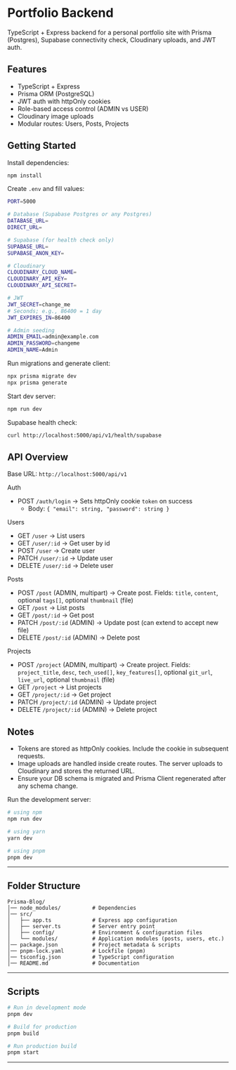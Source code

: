 # Portfolio Backend

TypeScript + Express backend for a personal portfolio site with Prisma (Postgres), Supabase connectivity check, Cloudinary uploads, and JWT auth.

## Features

- TypeScript + Express
- Prisma ORM (PostgreSQL)
- JWT auth with httpOnly cookies
- Role-based access control (ADMIN vs USER)
- Cloudinary image uploads
- Modular routes: Users, Posts, Projects

## Getting Started

Install dependencies:

```bash
npm install
```

Create `.env` and fill values:

```bash
PORT=5000

# Database (Supabase Postgres or any Postgres)
DATABASE_URL=
DIRECT_URL=

# Supabase (for health check only)
SUPABASE_URL=
SUPABASE_ANON_KEY=

# Cloudinary
CLOUDINARY_CLOUD_NAME=
CLOUDINARY_API_KEY=
CLOUDINARY_API_SECRET=

# JWT
JWT_SECRET=change_me
# Seconds; e.g., 86400 = 1 day
JWT_EXPIRES_IN=86400

# Admin seeding
ADMIN_EMAIL=admin@example.com
ADMIN_PASSWORD=changeme
ADMIN_NAME=Admin
```

Run migrations and generate client:

```bash
npx prisma migrate dev
npx prisma generate
```

Start dev server:

```bash
npm run dev
```

Supabase health check:

```bash
curl http://localhost:5000/api/v1/health/supabase
```

## API Overview

Base URL: `http://localhost:5000/api/v1`

Auth

- POST `/auth/login` → Sets httpOnly cookie `token` on success
  - Body: `{ "email": string, "password": string }`

Users

- GET `/user` → List users
- GET `/user/:id` → Get user by id
- POST `/user` → Create user
- PATCH `/user/:id` → Update user
- DELETE `/user/:id` → Delete user

Posts

- POST `/post` (ADMIN, multipart) → Create post. Fields: `title`, `content`, optional `tags[]`, optional `thumbnail` (file)
- GET `/post` → List posts
- GET `/post/:id` → Get post
- PATCH `/post/:id` (ADMIN) → Update post (can extend to accept new file)
- DELETE `/post/:id` (ADMIN) → Delete post

Projects

- POST `/project` (ADMIN, multipart) → Create project. Fields: `project_title`, `desc`, `tech_used[]`, `key_features[]`, optional `git_url`, `live_url`, optional `thumbnail` (file)
- GET `/project` → List projects
- GET `/project/:id` → Get project
- PATCH `/project/:id` (ADMIN) → Update project
- DELETE `/project/:id` (ADMIN) → Delete project

## Notes

- Tokens are stored as httpOnly cookies. Include the cookie in subsequent requests.
- Image uploads are handled inside create routes. The server uploads to Cloudinary and stores the returned URL.
- Ensure your DB schema is migrated and Prisma Client regenerated after any schema change.

Run the development server:

```bash
# using npm
npm run dev

# using yarn
yarn dev

# using pnpm
pnpm dev
```

---

## Folder Structure

```
Prisma-Blog/
│── node_modules/          # Dependencies
│── src/
│   ├── app.ts             # Express app configuration
│   ├── server.ts          # Server entry point
│   ├── config/            # Environment & configuration files
│   └── modules/           # Application modules (posts, users, etc.)
│── package.json           # Project metadata & scripts
│── pnpm-lock.yaml         # Lockfile (pnpm)
│── tsconfig.json          # TypeScript configuration
│── README.md              # Documentation
```

---

## Scripts

```bash
# Run in development mode
pnpm dev

# Build for production
pnpm build

# Run production build
pnpm start
```

---

